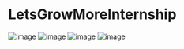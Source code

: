 # LetsGrowMoreInternship
![image](https://user-images.githubusercontent.com/68475359/152689265-ad494fcd-d7bb-49f5-9395-6050a6991459.png)
![image](https://user-images.githubusercontent.com/68475359/152689306-b1ca25e9-606a-4797-b80a-c24e374ec95a.png)
![image](https://user-images.githubusercontent.com/68475359/152689319-e61f925e-36a0-4eb8-9de5-f950831ef63f.png)
![image](https://user-images.githubusercontent.com/68475359/152689348-3efe87e2-67c8-48a9-8066-333bcd50d6a1.png)
